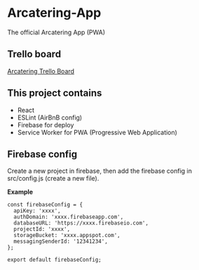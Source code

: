 # Arcatering-App
The official Arcatering App (PWA)

## Trello board
[Arcatering Trello Board](https://trello.com/b/uzwzaW0V/arcatering)

## This project contains
- React
- ESLint (AirBnB config)
- Firebase for deploy
- Service Worker for PWA (Progressive Web Application)

## Firebase config
Create a new project in firebase, then add the firebase config in src/config.js (create a new file).

**Example**
```
const firebaseConfig = {
  apiKey: 'xxxx',
  authDomain: 'xxxx.firebaseapp.com',
  databaseURL: 'https://xxxx.firebaseio.com',
  projectId: 'xxxx',
  storageBucket: 'xxxx.appspot.com',
  messagingSenderId: '12341234',
};

export default firebaseConfig;
```
